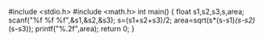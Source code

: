 #include <stdio.h>
#include <math.h>
int main()
{
 float s1,s2,s3,s,area;
 scanf("%f %f %f",&s1,&s2,&s3);
 s=(s1+s2+s3)/2;
 area=sqrt(s*(s-s1)*(s-s2)*(s-s3));
 printf("%.2f",area);
return 0;
}
